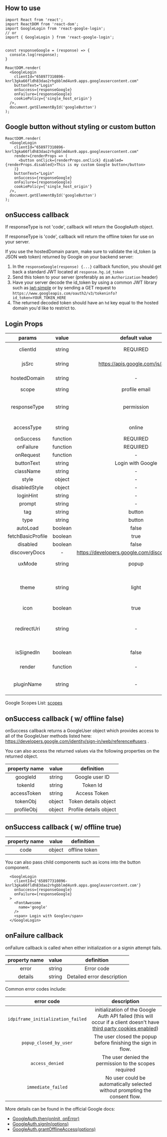## How to use
```
import React from 'react';
import ReactDOM from 'react-dom';
import GoogleLogin from 'react-google-login';
// or
import { GoogleLogin } from 'react-google-login';


const responseGoogle = (response) => {
  console.log(response);
}

ReactDOM.render(
  <GoogleLogin
    clientId="658977310896-knrl3gka66fldh83dao2rhgbblmd4un9.apps.googleusercontent.com"
    buttonText="Login"
    onSuccess={responseGoogle}
    onFailure={responseGoogle}
    cookiePolicy={'single_host_origin'}
  />,
  document.getElementById('googleButton')
);
```

## Google button without styling or custom button
```
ReactDOM.render(
  <GoogleLogin
    clientId="658977310896-knrl3gka66fldh83dao2rhgbblmd4un9.apps.googleusercontent.com"
    render={renderProps => (
      <button onClick={renderProps.onClick} disabled={renderProps.disabled}>This is my custom Google button</button>
    )}
    buttonText="Login"
    onSuccess={responseGoogle}
    onFailure={responseGoogle}
    cookiePolicy={'single_host_origin'}
  />,
  document.getElementById('googleButton')
);
```

## onSuccess callback

If responseType is not 'code', callback will return the GoogleAuth object.

If responseType is 'code', callback will return the offline token for use on your server.

If you use the hostedDomain param, make sure to validate the id_token (a JSON web token) returned by Google on your backend server:
 1. In the `responseGoogle(response) {...}` callback function, you should get back a standard JWT located at `response.hg.id_token`
 2. Send this token to your server (preferably as an `Authorization` header)
 3. Have your server decode the id_token by using a common JWT library such as [jwt-simple](https://github.com/hokaccha/node-jwt-simple) or by sending a GET request to `https://www.googleapis.com/oauth2/v3/tokeninfo?id_token=YOUR_TOKEN_HERE`
 4. The returned decoded token should have an `hd` key equal to the hosted domain you'd like to restrict to.

## Login Props

|    params    |   value  |             default value            |   description    |
|:------------:|:--------:|:------------------------------------:|:----------------:|
|    clientId  |  string  |               REQUIRED               | You can create a clientID by creating a [new project on Google developers website.](https://developers.google.com/identity/sign-in/web/sign-in) |
|    jsSrc     |  string  | https://apis.google.com/js/api.js |URL of the Javascript file normally hosted by Google|
| hostedDomain |  string  |                   -                  | The G Suite domain to which users must belong to sign in|
|     scope    |  string  |             profile email            |                  |
| responseType |  string  |              permission              | Can be either space-delimited 'id_token', to retrieve an ID Token + 'permission' (or 'token'), to retrieve an Access Token, or 'code', to retrieve an Authorization Code.
| accessType   |  string  |              online                  | Can be either 'online' or 'offline'. Use offline with responseType 'code' to retrieve a refresh token |
|   onSuccess  | function |               REQUIRED               |                  |
|   onFailure  | function |               REQUIRED               |                  |
|   onRequest  | function |                   -                  |                  |
|   buttonText |  string  |             Login with Google        |                  |
|   className  |  string  |                   -                  |                  |
|    style     |  object  |                   -                  |                  |
| disabledStyle|  object  |                   -                  |                  |
|   loginHint  |  string  |                   -                  |                  |
|    prompt    |  string  |                   -                  |                  |
|     tag      |  string  |                button                |  sets element tag (div, a, span, etc     |
|     type      |  string  |               button                |sets button type (submit || button)     |
|   autoLoad   |  boolean |                 false                |                  |
| fetchBasicProfile | boolean | true                            |                  |
| disabled | boolean | false                            |                  |
| discoveryDocs | - | https://developers.google.com/discovery/v1/using |
| uxMode       |  string  |  popup   | The UX mode to use for the sign-in flow. Valid values are popup and redirect. |
| theme | string | light | If set to `dark` the button will follow the Google brand guidelines for dark. Otherwise it will default to light (https://developers.google.com/identity/branding-guidelines) |
| icon | boolean | true | Show (`true`) or hide (`false`) the Google Icon |
| redirectUri       |  string  |  -   | If using ux_mode='redirect', this parameter allows you to override the default redirect_uri that will be used at the end of the consent flow. The default redirect_uri is the current URL stripped of query parameters and hash fragment. |
| isSignedIn | boolean | false | If true will return GoogleUser object on load, if user has given your app permission |
| render       | function | -                                     | Render prop to use a custom element, use renderProps.onClick |
| pluginName       | string | -                                     | For Client IDs created before July 29th, 2022 to use the Google Platform Library. You can choose any value. [Reference](https://developers.google.com/identity/sign-in/web/reference#gapiauth2initparams) |
Google Scopes List: [scopes](https://developers.google.com/identity/protocols/googlescopes)

## onSuccess callback ( w/ offline false)

onSuccess callback returns a GoogleUser object which provides access
to all of the GoogleUser methods listed here: https://developers.google.com/identity/sign-in/web/reference#users .

You can also access the returned values via the following properties on the returned object.

| property name |  value   |             definition               |
|:-------------:|:--------:|:------------------------------------:|
|   googleId    |  string  |           Google user ID             |
|   tokenId     |  string  |              Token Id                |
|  accessToken  |  string  |            Access Token              |
|   tokenObj    |  object  |        Token details object          |
|  profileObj   |  object  |        Profile details object        |

## onSuccess callback ( w/ offline true)

| property name |  value   |             definition               |
|:-------------:|:--------:|:------------------------------------:|
|    code       |  object  |           offline token              |

You can also pass child components such as icons into the button component.

```
  <GoogleLogin
    clientId={'658977310896-knrl3gka66fldh83dao2rhgbblmd4un9.apps.googleusercontent.com'}
    onSuccess={responseGoogle}
    onFailure={responseGoogle}
  >
    <FontAwesome
      name='google'
    />
    <span> Login with Google</span>
  </GoogleLogin>

```

## onFailure callback

onFailure callback is called when either initialization or a signin attempt fails.

| property name |  value   |             definition               |
|:-------------:|:--------:|:------------------------------------:|
|   error       |  string  |           Error code                 |
|   details     |  string  |      Detailed error description      |

Common error codes include:

| error code | description |
|:----------:|:-----------:|
| `idpiframe_initialization_failed` | initialization of the Google Auth API failed (this will occur if a client doesn't have [third party cookies enabled](https://github.com/google/google-api-javascript-client/issues/260)) |
| `popup_closed_by_user` | The user closed the popup before finishing the sign in flow.|
| `access_denied` | The user denied the permission to the scopes required |
| `immediate_failed` | No user could be automatically selected without prompting the consent flow. |

More details can be found in the official Google docs:
 * [GoogleAuth.then(onInit, onError)](https://developers.google.com/identity/sign-in/web/reference#googleauththenoninit-onerror)
 * [GoogleAuth.signIn(options)](https://developers.google.com/identity/sign-in/web/reference#googleauthsigninoptions)
 * [GoogleAuth.grantOfflineAccess(options)](https://developers.google.com/identity/sign-in/web/reference#googleauthgrantofflineaccessoptions)
